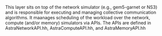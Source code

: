 This layer sits on top of the network simulator (e.g., gem5-garnet or NS3) and is responsible for executing and managing collective communication algorithms.
It maanages scheduling of the workload over the network, compute (and/or memory) simulators via APIs.
The APIs are defined in AstraNetworkAPI.hh, AstraComputeAPI.hh, and AstraMemoryAPI.hh
